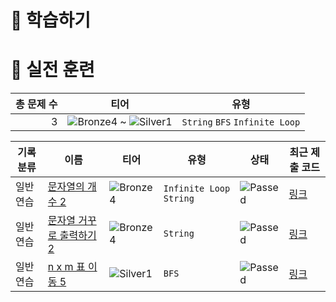 # 📖 학습하기

# 🥇 실전 훈련
|총 문제 수|티어|유형|
|---:|---|---|
|3|![Bronze4][b4] ~ ![Silver1][s1]|`String` `BFS` `Infinite Loop`|

|기록분류|이름|티어|유형|상태|최근 제출 코드|
|---|---|---|---|---|---|
|일반 연습|[문자열의 개수 2](https://www.codetree.ai/training-field/search/problems/number-of-spring-2)|![Bronze4][b4]|`Infinite Loop` `String`|![Passed][passed]|[링크](https://github.com/junyeop1322/codetree-TILs/blob/main/241010/%EB%AC%B8%EC%9E%90%EC%97%B4%EC%9D%98%20%EA%B0%9C%EC%88%98%202/number-of-spring-2.java)|
|일반 연습|[문자열 거꾸로 출력하기 2](https://www.codetree.ai/training-field/search/problems/print-string-backward-2)|![Bronze4][b4]|`String`|![Passed][passed]|[링크](https://github.com/junyeop1322/codetree-TILs/blob/main/241010/%EB%AC%B8%EC%9E%90%EC%97%B4%20%EA%B1%B0%EA%BE%B8%EB%A1%9C%20%EC%B6%9C%EB%A0%A5%ED%95%98%EA%B8%B0%202/print-string-backward-2.java)|
|일반 연습|[n x m 표 이동 5](https://www.codetree.ai/training-field/search/problems/move-n-x-m-table-5)|![Silver1][s1]|`BFS`|![Passed][passed]|[링크](https://github.com/junyeop1322/codetree-TILs/blob/main/241010/n%20x%20m%20%ED%91%9C%20%EC%9D%B4%EB%8F%99%205/move-n-x-m-table-5.java)|










[b5]: https://img.shields.io/badge/Bronze_5-%235D3E31.svg
[b4]: https://img.shields.io/badge/Bronze_4-%235D3E31.svg
[b3]: https://img.shields.io/badge/Bronze_3-%235D3E31.svg
[b2]: https://img.shields.io/badge/Bronze_2-%235D3E31.svg
[b1]: https://img.shields.io/badge/Bronze_1-%235D3E31.svg
[s5]: https://img.shields.io/badge/Silver_5-%23394960.svg
[s4]: https://img.shields.io/badge/Silver_4-%23394960.svg
[s3]: https://img.shields.io/badge/Silver_3-%23394960.svg
[s2]: https://img.shields.io/badge/Silver_2-%23394960.svg
[s1]: https://img.shields.io/badge/Silver_1-%23394960.svg
[g5]: https://img.shields.io/badge/Gold_5-%23FFC433.svg
[g4]: https://img.shields.io/badge/Gold_4-%23FFC433.svg
[g3]: https://img.shields.io/badge/Gold_3-%23FFC433.svg
[g2]: https://img.shields.io/badge/Gold_2-%23FFC433.svg
[g1]: https://img.shields.io/badge/Gold_1-%23FFC433.svg
[p5]: https://img.shields.io/badge/Platinum_5-%2376DDD8.svg
[p4]: https://img.shields.io/badge/Platinum_4-%2376DDD8.svg
[p3]: https://img.shields.io/badge/Platinum_3-%2376DDD8.svg
[p2]: https://img.shields.io/badge/Platinum_2-%2376DDD8.svg
[p1]: https://img.shields.io/badge/Platinum_1-%2376DDD8.svg
[passed]: https://img.shields.io/badge/Passed-%23009D27.svg
[failed]: https://img.shields.io/badge/Failed-%23D24D57.svg
[easy]: https://img.shields.io/badge/쉬움-%235cb85c.svg?for-the-badge
[medium]: https://img.shields.io/badge/보통-%23FFC433.svg?for-the-badge
[hard]: https://img.shields.io/badge/어려움-%23D24D57.svg?for-the-badge